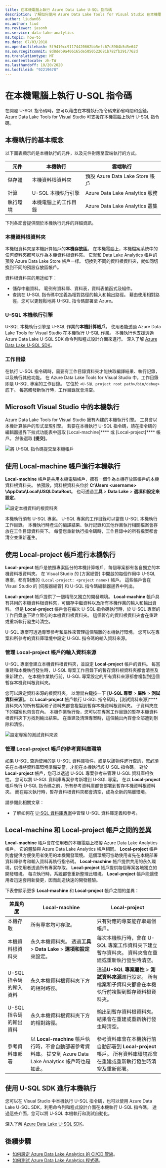 ```yaml
---
title: 在本機電腦上執行 Azure Data Lake U-SQL 指令碼
description: 了解如何使用 Azure Data Lake Tools for Visual Studio 在本機電腦上執行 U-SQL 作業。
author: liudan66
ms.author: liud
ms.reviewer: jasonh
ms.service: data-lake-analytics
ms.topic: how-to
ms.date: 07/03/2018
ms.openlocfilehash: 5f9410cc91174420662bb5efc67c8904b5d5e647
ms.sourcegitcommit: 8d8deb9a406165de5050522681b782fb2917762d
ms.translationtype: MT
ms.contentlocale: zh-TW
ms.lasthandoff: 10/20/2020
ms.locfileid: "92219678"
---
```

# <a name="run-u-sql-scripts-on-your-local-machine"></a>在本機電腦上執行 U-SQL 指令碼

在開發 U-SQL 指令碼時，您可以藉由在本機執行指令碼來節省時間和金錢。 Azure Data Lake Tools for Visual Studio 可支援在本機電腦上執行 U-SQL 指令碼。 

## <a name="basic-concepts-for-local-runs"></a>本機執行的基本概念

以下圖表顯示的是本機執行的元件，以及元件對應至雲端執行的方式。

|元件|本機執行|雲端執行|
|---------|---------|---------|
|儲存體|本機資料根資料夾|預設 Azure Data Lake Store 帳戶|
|計算|U-SQL 本機執行引擎|Azure Data Lake Analytics 服務|
|執行環境|本機電腦上的工作目錄|Azure Data Lake Analytics 叢集|

下列各節會提供關於本機執行元件的詳細資訊。

### <a name="local-data-root-folders"></a>本機資料根資料夾

本機根資料夾是本機計算帳戶的**本機存放區**。 在本機電腦上，本機檔案系統中的任何資料夾都可以作為本機資料根資料夾。 它就和 Data Lake Analytics 帳戶的預設 Azure Data Lake Store 帳戶一樣。 切換到不同的資料根資料夾，就如同切換到不同的預設存放區帳戶。 

資料根資料夾的用途如下︰
- 儲存中繼資料。 範例有資料庫、資料表，資料表值函式及組件。
- 查詢在 U-SQL 指令碼中定義為相對路徑的輸入和輸出路徑。 藉由使用相對路徑，您可以更輕鬆地將 U-SQL 指令碼部署至 Azure。

### <a name="u-sql-local-run-engines"></a>U-SQL 本機執行引擎

U-SQL 本機執行引擎是 U-SQL 作業的**本機計算帳戶**。 使用者能透過 Azure Data Lake Tools for Visual Studio 在本機執行 U-SQL 作業。 本機執行也支援透過 Azure Data Lake U-SQL SDK 命令列和程式設計介面來進行。 深入了解 [Azure Data Lake U-SQL SDK](https://www.nuget.org/packages/Microsoft.Azure.DataLake.USQL.SDK/)。

### <a name="working-directories"></a>工作目錄

在執行 U-SQL 指令碼時，需要有工作目錄資料夾才能快取編譯結果、執行記錄，以及執行其他功能。 在 Azure Data Lake Tools for Visual Studio 中，工作目錄即是 U-SQL 專案的工作目錄。 它位於 `<U-SQL project root path>/bin/debug>` 底下。 每當觸發新執行時，工作目錄就會清空。

## <a name="local-runs-in-microsoft-visual-studio"></a>Microsoft Visual Studio 中的本機執行

Azure Data Lake Tools for Visual Studio 擁有內建的本機執行引擎。 工具會以本機計算帳戶的形式呈現引擎。 若要在本機執行 U-SQL 指令碼，請在指令碼的編輯器邊界下拉式功能表中選取 [Local-machine]**** 或 [Local-project]**** 帳戶。 然後選取 **[提交]**。

![將 U-SQL 指令碼提交至本機帳戶](./media/data-lake-analytics-data-lake-tools-local-run/data-lake-tools-submit-script-to-local-account.png) 
 
## <a name="local-runs-with-a-local-machine-account"></a>使用 Local-machine 帳戶進行本機執行

**Local-machine** 帳戶是共用本機電腦帳戶，擁有一個作為本機存放區帳戶的本機資料根資料夾。 依預設，資料根資料夾位於 **C:\Users \<username> \AppData\Local\USQLDataRoot**。 也可透過**工具**  >  **Data Lake**  >  **選項和設定來設定**。

![設定本機資料的根資料夾](./media/data-lake-analytics-data-lake-tools-local-run/data-lake-tools-configure-local-data-root.png)
  
本機執行須有 U-SQL 專案。 U-SQL 專案的工作目錄可以當做 U-SQL 本機執行工作目錄。 本機執行時產生的編譯結果、執行記錄和其他作業執行相關檔案會存放在工作目錄資料夾下。 每當您重新執行指令碼時，工作目錄中的所有檔案都會清空並重新產生。

## <a name="local-runs-with-a-local-project-account"></a>使用 Local-project 帳戶進行本機執行

**Local-project** 帳戶是依照專案區分的本機計算帳戶，每個專案都有各自獨立的本機資料根資料夾。 在 Visual Studio 的 [方案總管] 中開啟的每個作用中 U-SQL 專案，都有對應的 `(Local-project: <project name>)` 帳戶。 這些帳戶會在 Visual Studio 的 [伺服器總管] 和 U-SQL 指令碼編輯器邊界中列出。  

**Local-project** 帳戶提供了一個精簡又獨立的開發環境。 **Local-machine** 帳戶具有共用的本機資料根資料夾，可儲存中繼資料以及所有本機作業的輸入和輸出資料。 但是 **Local-project** 帳戶會在每次 U-SQL 指令碼執行時，於 U-SQL 專案的工作目錄底下建立暫存的本機資料根資料夾。 這個暫存的資料根資料夾會在重建或重新執行發生時清空。 

U-SQL 專案可透過專案參考和屬性來管理這個隔離的本機執行環境。 您可以在專案和所參考的資料庫環境中設定 U-SQL 指令碼的輸入資料來源。

### <a name="manage-the-input-data-source-for-a-local-project-account"></a>管理 Local-project 帳戶的輸入資料來源 

U-SQL 專案會建立本機資料根資料夾，並設定 **Local-project** 帳戶的資料。 每當重建和本機執行發生時，U-SQL 專案工作目錄下的暫存資料根資料夾都會清空及重新建立。 在本機作業執行前，U-SQL 專案設定的所有資料來源都會複製到這個暫存本機資料根資料夾。 

您可以設定資料來源的根資料夾。 以滑鼠右鍵按一下 **[U-SQL 專案**  >  **屬性**  >  **測試資料來源**]。 以 **Local-project** 帳戶執行 U-SQL 指令碼時，[測試資料來源]**** 資料夾內的所有檔案和子資料夾都會複製到暫存本機資料根資料夾。 子資料夾底下的檔案也包含在內。 本機作業執行後，您可以在專案工作目錄的暫存本機資料根資料夾下方找到輸出結果。 在重建及清理專案時，這個輸出內容會全部遭到刪除和清空。 

![設定專案的測試資料來源](./media/data-lake-analytics-data-lake-tools-local-run/data-lake-tools-configure-project-test-data-source.png)

### <a name="manage-a-referenced-database-environment-for-a-local-project-account"></a>管理 **Local-project** 帳戶的參考資料庫環境 

如果 U-SQL 查詢使用的是 U-SQL 資料庫物件，或是以該物件進行查詢，您必須先在本機將資料庫環境準備妥當，才能在本機執行該 U-SQL 指令碼。 對於 **Local-project** 帳戶，您可以透過 U-SQL 專案參考來管理 U-SQL 資料庫相依性。 您可以將 U-SQL 資料庫專案參考新增到 U-SQL 專案。 在以 **Local-project** 帳戶執行 U-SQL 指令碼之前，所有參考資料庫都會部署到暫存本機資料根資料夾。 而在每次執行時，暫存資料根資料夾都會清空，成為全新的隔離環境。

請參閱此相關文章：
* 了解如何在 [U-SQL 資料庫專案](data-lake-analytics-data-lake-tools-develop-usql-database.md)中管理 U-SQL 資料庫定義和參考。

## <a name="the-difference-between-local-machine-and-local-project-accounts"></a>**Local-machine** 和 **Local-project** 帳戶之間的差異

**Local-machine** 帳戶會在使用者的本機電腦上模擬 Azure Data Lake Analytics 帳戶。 它的體驗與 Azure Data Lake Analytics 帳戶相同。 **Local-project** 帳戶則會提供方便使用者使用的本機開發環境。 這個環境可協助使用者先在本機部署資料庫參考和輸入資料再執行指令碼。 **Local-machine** 帳戶提供共用的永久環境，供使用者透過所有專案存取。 **Local-project** 帳戶提供每個專案各地獨立的開發環境。 每次執行時，系統都會重新整理此環境。 **Local-project** 帳戶能讓使用者迅速套用新變更，因而創造快速的開發體驗。

下表會顯示更多 **Local-machine** 和 **Local-project** 帳戶之間的差異：

|差異角度|Local-machine|Local-project|
|----------------|---------------|---------------|
|本機存取|所有專案均可存取。|只有對應的專案能存取這個帳戶。|
|本機資料根資料夾|永久本機資料夾。 透過**工具**  >  **Data Lake**  >  **選項和設定**來設定。|每次本機執行時，會在 U-SQL 專案工作資料夾下建立暫存資料夾。 資料夾會在重建或重新執行發生時清空。|
|U-SQL 指令碼的輸入資料|永久本機資料根資料夾下方的相對路徑。|透過**U-SQL 專案屬性**  >  **測試資料來源**進行設定。 所有檔案和子資料夾都會在本機執行前複製到暫存資料根資料夾。|
|U-SQL 指令碼的輸出資料|永久本機資料根資料夾下方的相對路徑。|輸出到暫存資料根資料夾。 結果會在重建或重新執行發生時清空。|
|參考資料庫部署|以 **Local-machine** 帳戶執行時，不會自動部署參考資料庫。 提交到 Azure Data Lake Analytics 帳戶時也是如此。|參考資料庫會在本機執行前自動部署到 **Local-project** 帳戶。 所有資料庫環境都會在重建或重新執行發生時清空及重新部署。|

## <a name="a-local-run-with-the-u-sql-sdk"></a>使用 U-SQL SDK 進行本機執行

您可以在 Visual Studio 中本機執行 U-SQL 指令碼，也可以使用 Azure Data Lake U-SQL SDK，利用命令列和程式設計介面在本機執行 U-SQL 指令碼。 透過這些介面，您可以將 U-SQL 本機執行和測試自動化。

深入了解 [Azure Data Lake U-SQL SDK](data-lake-analytics-u-sql-sdk.md)。

## <a name="next-steps"></a>後續步驟

- [如何設定 Azure Data Lake Analytics 的 CI/CD 管線](data-lake-analytics-cicd-overview.md)。
- [如何測試 Azure Data Lake Analytics 程式碼](data-lake-analytics-cicd-test.md)。
